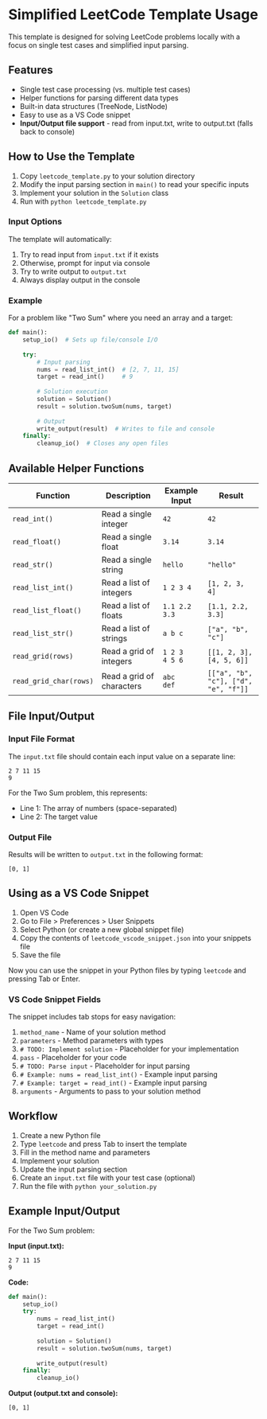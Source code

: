 # Simplified LeetCode Template Usage

This template is designed for solving LeetCode problems locally with a focus on single test cases and simplified input parsing.

## Features

- Single test case processing (vs. multiple test cases)
- Helper functions for parsing different data types
- Built-in data structures (TreeNode, ListNode)
- Easy to use as a VS Code snippet
- **Input/Output file support** - read from input.txt, write to output.txt (falls back to console)

## How to Use the Template

1. Copy `leetcode_template.py` to your solution directory
2. Modify the input parsing section in `main()` to read your specific inputs
3. Implement your solution in the `Solution` class
4. Run with `python leetcode_template.py`

### Input Options

The template will automatically:
1. Try to read input from `input.txt` if it exists
2. Otherwise, prompt for input via console
3. Try to write output to `output.txt`
4. Always display output in the console

### Example

For a problem like "Two Sum" where you need an array and a target:

```python
def main():
    setup_io()  # Sets up file/console I/O
    
    try:
        # Input parsing
        nums = read_list_int()  # [2, 7, 11, 15]
        target = read_int()     # 9
        
        # Solution execution
        solution = Solution()
        result = solution.twoSum(nums, target)
        
        # Output
        write_output(result)  # Writes to file and console
    finally:
        cleanup_io()  # Closes any open files
```

## Available Helper Functions

| Function | Description | Example Input | Result |
|----------|-------------|--------------|--------|
| `read_int()` | Read a single integer | `42` | `42` |
| `read_float()` | Read a single float | `3.14` | `3.14` |
| `read_str()` | Read a single string | `hello` | `"hello"` |
| `read_list_int()` | Read a list of integers | `1 2 3 4` | `[1, 2, 3, 4]` |
| `read_list_float()` | Read a list of floats | `1.1 2.2 3.3` | `[1.1, 2.2, 3.3]` |
| `read_list_str()` | Read a list of strings | `a b c` | `["a", "b", "c"]` |
| `read_grid(rows)` | Read a grid of integers | `1 2 3`<br>`4 5 6` | `[[1, 2, 3], [4, 5, 6]]` |
| `read_grid_char(rows)` | Read a grid of characters | `abc`<br>`def` | `[["a", "b", "c"], ["d", "e", "f"]]` |

## File Input/Output

### Input File Format

The `input.txt` file should contain each input value on a separate line:

```
2 7 11 15
9
```

For the Two Sum problem, this represents:
- Line 1: The array of numbers (space-separated)
- Line 2: The target value

### Output File

Results will be written to `output.txt` in the following format:

```
[0, 1]
```

## Using as a VS Code Snippet

1. Open VS Code
2. Go to File > Preferences > User Snippets
3. Select Python (or create a new global snippet file)
4. Copy the contents of `leetcode_vscode_snippet.json` into your snippets file
5. Save the file

Now you can use the snippet in your Python files by typing `leetcode` and pressing Tab or Enter.

### VS Code Snippet Fields

The snippet includes tab stops for easy navigation:

1. `method_name` - Name of your solution method
2. `parameters` - Method parameters with types
3. `# TODO: Implement solution` - Placeholder for your implementation
4. `pass` - Placeholder for your code
5. `# TODO: Parse input` - Placeholder for input parsing
6. `# Example: nums = read_list_int()` - Example input parsing
7. `# Example: target = read_int()` - Example input parsing
8. `arguments` - Arguments to pass to your solution method

## Workflow

1. Create a new Python file
2. Type `leetcode` and press Tab to insert the template
3. Fill in the method name and parameters
4. Implement your solution
5. Update the input parsing section
6. Create an `input.txt` file with your test case (optional)
7. Run the file with `python your_solution.py`

## Example Input/Output

For the Two Sum problem:

**Input (input.txt):**
```
2 7 11 15
9
```

**Code:**
```python
def main():
    setup_io()
    try:
        nums = read_list_int()
        target = read_int()
        
        solution = Solution()
        result = solution.twoSum(nums, target)
        
        write_output(result)
    finally:
        cleanup_io()
```

**Output (output.txt and console):**
```
[0, 1]
``` 
